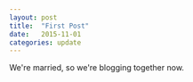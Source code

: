 ```yaml
---
layout: post
title:  "First Post"
date:   2015-11-01
categories: update
---
```

We're married, so we're blogging together now.

